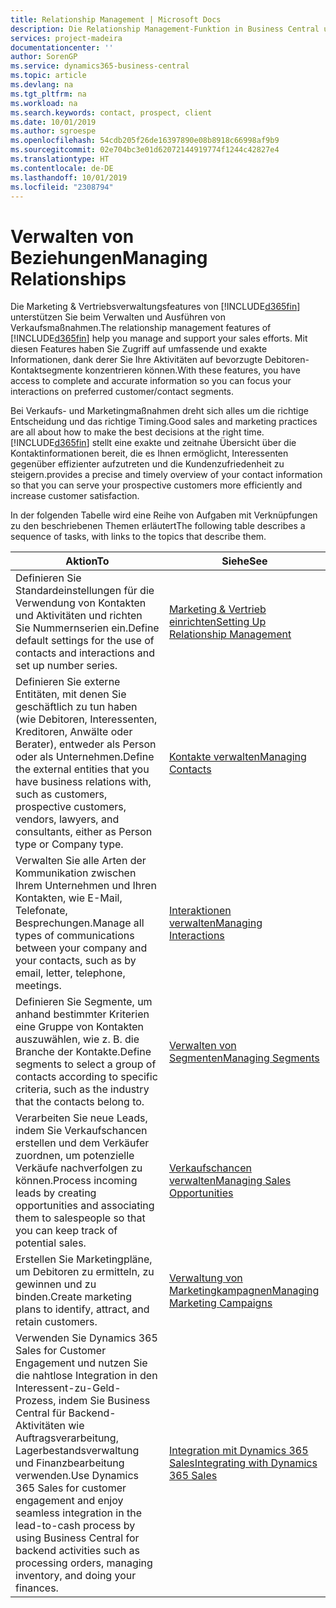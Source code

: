 ```yaml
---
title: Relationship Management | Microsoft Docs
description: Die Relationship Management-Funktion in Business Central unterstützt Ihr Verkaufsanstrengungen und Sie können damit auf Informationen Ihrer Kontakte und auf Vermögensfunktionen effizient zugreifen.
services: project-madeira
documentationcenter: ''
author: SorenGP
ms.service: dynamics365-business-central
ms.topic: article
ms.devlang: na
ms.tgt_pltfrm: na
ms.workload: na
ms.search.keywords: contact, prospect, client
ms.date: 10/01/2019
ms.author: sgroespe
ms.openlocfilehash: 54cdb205f26de16397890e08b8918c66998af9b9
ms.sourcegitcommit: 02e704bc3e01d62072144919774f1244c42827e4
ms.translationtype: HT
ms.contentlocale: de-DE
ms.lasthandoff: 10/01/2019
ms.locfileid: "2308794"
---
```

# <a name="managing-relationships"></a><span data-ttu-id="823a3-103">Verwalten von Beziehungen</span><span class="sxs-lookup"><span data-stu-id="823a3-103">Managing Relationships</span></span>
<span data-ttu-id="823a3-104">Die Marketing & Vertriebsverwaltungsfeatures von [!INCLUDE[d365fin](includes/d365fin_md.md)] unterstützen Sie beim Verwalten und Ausführen von Verkaufsmaßnahmen.</span><span class="sxs-lookup"><span data-stu-id="823a3-104">The relationship management features of [!INCLUDE[d365fin](includes/d365fin_md.md)] help you manage and support your sales efforts.</span></span> <span data-ttu-id="823a3-105">Mit diesen Features haben Sie Zugriff auf umfassende und exakte Informationen, dank derer Sie Ihre Aktivitäten auf bevorzugte Debitoren-Kontaktsegmente konzentrieren können.</span><span class="sxs-lookup"><span data-stu-id="823a3-105">With these features, you have access to complete and accurate information so you can focus your interactions on preferred customer/contact segments.</span></span>

<span data-ttu-id="823a3-106">Bei Verkaufs- und Marketingmaßnahmen dreht sich alles um die richtige Entscheidung und das richtige Timing.</span><span class="sxs-lookup"><span data-stu-id="823a3-106">Good sales and marketing practices are all about how to make the best decisions at the right time.</span></span> [!INCLUDE[d365fin](includes/d365fin_md.md)] <span data-ttu-id="823a3-107">stellt eine exakte und zeitnahe Übersicht über die Kontaktinformationen bereit, die es Ihnen ermöglicht, Interessenten gegenüber effizienter aufzutreten und die Kundenzufriedenheit zu steigern.</span><span class="sxs-lookup"><span data-stu-id="823a3-107">provides a precise and timely overview of your contact information so that you can serve your prospective customers more efficiently and increase customer satisfaction.</span></span>

<span data-ttu-id="823a3-108">In der folgenden Tabelle wird eine Reihe von Aufgaben mit Verknüpfungen zu den beschriebenen Themen erläutert</span><span class="sxs-lookup"><span data-stu-id="823a3-108">The following table describes a sequence of tasks, with links to the topics that describe them.</span></span>  

| <span data-ttu-id="823a3-109">Aktion</span><span class="sxs-lookup"><span data-stu-id="823a3-109">To</span></span> | <span data-ttu-id="823a3-110">Siehe</span><span class="sxs-lookup"><span data-stu-id="823a3-110">See</span></span> |
| --- | --- |
|<span data-ttu-id="823a3-111">Definieren Sie Standardeinstellungen für die Verwendung von Kontakten und Aktivitäten und richten Sie Nummernserien ein.</span><span class="sxs-lookup"><span data-stu-id="823a3-111">Define default settings for the use of contacts and interactions and set up number series.</span></span>|[<span data-ttu-id="823a3-112">Marketing & Vertrieb einrichten</span><span class="sxs-lookup"><span data-stu-id="823a3-112">Setting Up Relationship Management</span></span>](marketing-setup-marketing.md)|
|<span data-ttu-id="823a3-113">Definieren Sie externe Entitäten, mit denen Sie geschäftlich zu tun haben (wie Debitoren, Interessenten, Kreditoren, Anwälte oder Berater), entweder als Person oder als Unternehmen.</span><span class="sxs-lookup"><span data-stu-id="823a3-113">Define the external entities that you have business relations with, such as customers, prospective customers, vendors, lawyers, and consultants, either as Person type or Company type.</span></span>|[<span data-ttu-id="823a3-114">Kontakte verwalten</span><span class="sxs-lookup"><span data-stu-id="823a3-114">Managing Contacts</span></span>](marketing-contacts.md)|
|<span data-ttu-id="823a3-115">Verwalten Sie alle Arten der Kommunikation zwischen Ihrem Unternehmen und Ihren Kontakten, wie E-Mail, Telefonate, Besprechungen.</span><span class="sxs-lookup"><span data-stu-id="823a3-115">Manage all types of communications between your company and your contacts, such as by email, letter, telephone, meetings.</span></span>|[<span data-ttu-id="823a3-116">Interaktionen verwalten</span><span class="sxs-lookup"><span data-stu-id="823a3-116">Managing Interactions</span></span>](marketing-interactions.md)|
|<span data-ttu-id="823a3-117">Definieren Sie Segmente, um anhand bestimmter Kriterien eine Gruppe von Kontakten auszuwählen, wie z. B. die Branche der Kontakte.</span><span class="sxs-lookup"><span data-stu-id="823a3-117">Define segments to select a group of contacts according to specific criteria, such as the industry that the contacts belong to.</span></span>|[<span data-ttu-id="823a3-118">Verwalten von Segmenten</span><span class="sxs-lookup"><span data-stu-id="823a3-118">Managing Segments</span></span>](marketing-segments.md)|
|<span data-ttu-id="823a3-119">Verarbeiten Sie neue Leads, indem Sie Verkaufschancen erstellen und dem Verkäufer zuordnen, um potenzielle Verkäufe nachverfolgen zu können.</span><span class="sxs-lookup"><span data-stu-id="823a3-119">Process incoming leads by creating opportunities and associating them to salespeople so that you can keep track of potential sales.</span></span>|[<span data-ttu-id="823a3-120">Verkaufschancen verwalten</span><span class="sxs-lookup"><span data-stu-id="823a3-120">Managing Sales Opportunities</span></span>](marketing-manage-sales-opportunities.md)|
|<span data-ttu-id="823a3-121">Erstellen Sie Marketingpläne, um Debitoren zu ermitteln, zu gewinnen und zu binden.</span><span class="sxs-lookup"><span data-stu-id="823a3-121">Create marketing plans to identify, attract, and retain customers.</span></span>|[<span data-ttu-id="823a3-122">Verwaltung von Marketingkampagnen</span><span class="sxs-lookup"><span data-stu-id="823a3-122">Managing Marketing Campaigns</span></span>](marketing-campaigns.md)|
|<span data-ttu-id="823a3-123">Verwenden Sie Dynamics 365 Sales for Customer Engagement und nutzen Sie die nahtlose Integration in den Interessent-zu-Geld-Prozess, indem Sie Business Central für Backend-Aktivitäten wie Auftragsverarbeitung, Lagerbestandsverwaltung und Finanzbearbeitung verwenden.</span><span class="sxs-lookup"><span data-stu-id="823a3-123">Use Dynamics 365 Sales for customer engagement and enjoy seamless integration in the lead-to-cash process by using Business Central for backend activities such as processing orders, managing inventory, and doing your finances.</span></span>|[<span data-ttu-id="823a3-124">Integration mit Dynamics 365 Sales</span><span class="sxs-lookup"><span data-stu-id="823a3-124">Integrating with Dynamics 365 Sales</span></span>](marketing-integrate-dynamicscrm.md)|
